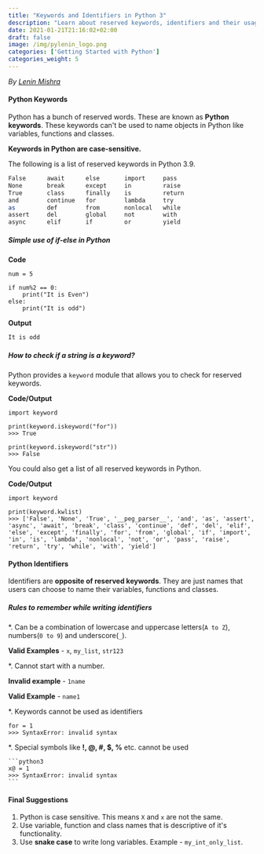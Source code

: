 ```yaml
---
title: "Keywords and Identifiers in Python 3"
description: "Learn about reserved keywords, identifiers and their usage in Python 3."
date: 2021-01-21T21:16:02+02:00
draft: false
image: /img/pylenin_logo.png
categories: ['Getting Started with Python']
categories_weight: 5
---
```

<div class="sharethis-inline-follow-buttons"></div>

*By [Lenin Mishra](https://www.pylenin.com/authors/#lenin-mishra)*

#### Python Keywords

Python has a bunch of reserved words. These are known as **Python keywords**. These keywords can't be used to name objects in Python like variables, functions and classes.

**Keywords in Python are case-sensitive.**

The following is a list of reserved keywords in Python 3.9.

```bash
False      await      else       import     pass
None       break      except     in         raise
True       class      finally    is         return
and        continue   for        lambda     try
as         def        from       nonlocal   while
assert     del        global     not        with
async      elif       if         or         yield
```

##### Simple use of if-else in Python

**Code**

```python3
num = 5

if num%2 == 0:
    print("It is Even")
else:
    print("It is odd")
```

**Output**

```bash
It is odd
```

##### How to check if a string is a keyword?

Python provides a `keyword` module that allows you to check for reserved keywords.

**Code/Output**

```python3
import keyword

print(keyword.iskeyword("for"))
>>> True

print(keyword.iskeyword("str"))
>>> False
```

<script async src="https://pagead2.googlesyndication.com/pagead/js/adsbygoogle.js"></script>
<!-- Horizontal display ad Pylenin -->
<ins class="adsbygoogle"
     style="display:block"
     data-ad-client="ca-pub-6088392832221933"
     data-ad-slot="8875064651"
     data-ad-format="auto"
     data-full-width-responsive="true"></ins>
<script>
     (adsbygoogle = window.adsbygoogle || []).push({});
</script>

You could also get a list of all reserved keywords in Python.

**Code/Output**

```python3
import keyword

print(keyword.kwlist)
>>> ['False', 'None', 'True', '__peg_parser__', 'and', 'as', 'assert', 'async', 'await', 'break', 'class', 'continue', 'def', 'del', 'elif', 'else', 'except', 'finally', 'for', 'from', 'global', 'if', 'import', 'in', 'is', 'lambda', 'nonlocal', 'not', 'or', 'pass', 'raise', 'return', 'try', 'while', 'with', 'yield']
```

#### Python Identifiers

Identifiers are **opposite of reserved keywords**. They are just names that users can choose to name their variables, functions and classes.

##### Rules to remember while writing identifiers

*. Can be a combination of lowercase and uppercase letters(`A to Z`), numbers(`0 to 9`) and underscore(`_`). 
   
   **Valid Examples** - `x`, `my_list`, `str123`

*. Cannot start with a number.
   
   **Invalid example** - `1name`
   
   **Valid Example** - `name1`
   
*. Keywords cannot be used as identifiers

   ```python3
   for = 1
   >>> SyntaxError: invalid syntax
   ```
   
*. Special symbols like **!, @, #, $, %** etc. cannot be used

    ```python3
    x@ = 1
    >>> SyntaxError: invalid syntax
    ```

#### Final Suggestions

1. Python is case sensitive. This means `X` and `x` are not the same.
2. Use variable, function and class names that is descriptive of it's functionality.   
3. Use **snake case** to write long variables. Example - `my_int_only_list`.

